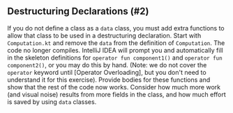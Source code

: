 ## Destructuring Declarations (#2)

If you do not define a class as a `data` class, you must add extra functions to
allow that class to be used in a destructuring declaration. Start with
`Computation.kt` and remove the `data` from the definition of `Computation`.
The code no longer compiles. IntelliJ IDEA will prompt you and automatically
fill in the skeleton definitions for `operator fun component1()` and `operator
fun component2()`, or you may do this by hand. (Note: we do not cover the
`operator` keyword until [Operator Overloading], but you don't need to
understand it for this exercise). Provide bodies for these functions and show
that the rest of the code now works. Consider how much more work (and visual
noise) results from more fields in the class, and how much effort is saved by
using `data` classes.
